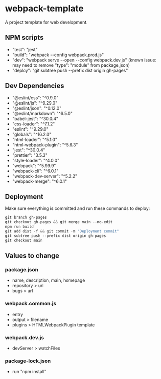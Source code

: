 # webpack-template

A project template for web development.

## NPM scripts

- "test": "jest"
- "build": "webpack --config webpack.prod.js"
- "dev": "webpack serve --open --config webpack.dev.js" (known issue: may need to remove "type": "module" from package.json)
- "deploy": "git subtree push --prefix dist origin gh-pages"

## Dev Dependencies

- "@eslint/css": "^0.9.0"
- "@eslint/js": "^9.29.0"
- "@eslint/json": "^0.12.0"
- "@eslint/markdown": "^6.5.0"
- "babel-jest": "^30.0.4"
- "css-loader": "^7.1.2"
- "eslint": "^9.29.0"
- "globals": "^16.2.0"
- "html-loader": "^5.1.0"
- "html-webpack-plugin": "^5.6.3"
- "jest": "^30.0.4"
- "prettier": "3.5.3"
- "style-loader": "^4.0.0"
- "webpack": "^5.99.9"
- "webpack-cli": "^6.0.1"
- "webpack-dev-server": "^5.2.2"
- "webpack-merge": "^6.0.1"

## Deployment

Make sure everything is committed and run these commands to deploy:

```js
git branch gh-pages
git checkout gh-pages && git merge main --no-edit
npm run build
git add dist -f && git commit -m "Deployment commit"
git subtree push --prefix dist origin gh-pages
git checkout main
```

## Values to change

### package.json

- name, description, main, homepage
- repository > url
- bugs > url

### webpack.common.js

- entry
- output > filename
- plugins > HTMLWebpackPlugin template

### webpack.dev.js

- devServer > watchFiles

### package-lock.json

- run "npm install"
